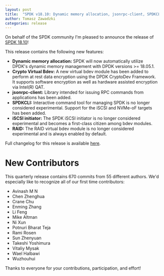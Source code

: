 ```yaml
---
layout: post
title:  "SPDK v18.10: Dynamic memory allocation, jsonrpc-client, SPDKCLI iSCSI and NVMe-oF support"
author: Tomasz Zawadzki
categories: release
---
```


On behalf of the SPDK community I'm pleased to announce the release of [SPDK 18.10](https://github.com/spdk/spdk/releases/tag/v18.10)!

This release contains the following new features:

- **Dynamic memory allocation:** SPDK will now automatically utilize DPDK's dynamic memory management with DPDK versions >= 18.05.1.
- **Crypto Virtual Bdev:** A new virtual bdev module has been added to perform at rest data encryption using the DPDK CryptoDev
Framework. It supports software encryption as well as hardware assisted encryption via Intel(R) QAT.
- **jsonrpc-client:** Library intended for issuing RPC commands from applications has been added.
- **SPDKCLI:** Interactive command tool for managing SPDK is no longer considered experimental. Support for the iSCSI and NVMe-oF targets has been added.
- **iSCSI initiator:** The SPDK iSCSI initiator is no longer considered experimental and becomes a first-class citizen among bdev modules.
- **RAID:** The RAID virtual bdev module is no longer considered experimental and is always enabled by default.

Full changelog for this release is available [here](https://github.com/spdk/spdk/releases/tag/v18.10).

# New Contributors

This quarterly release contains 670 commits from 55 different authors. We'd especially like to recognize all of our first time contributors:

- Avinash M N
- Chen Zhenghua
- Crane Chu
- Enming Zhang
- Li Feng
- Mike Altman
- Ni Xun
- Potnuri Bharat Teja
- Rami Rosen
- Sun Zhenyuan
- Takeshi Yoshimura
- Vitaliy Mysak
- Wael Halbawi
- Wuzhouhui

Thanks to everyone for your contributions, participation, and effort!

